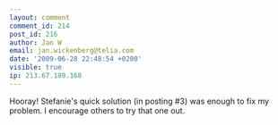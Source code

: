 ```yaml
---
layout: comment
comment_id: 214
post_id: 216
author: Jan W
email: jan.wickenberg@telia.com
date: '2009-06-28 22:48:54 +0200'
visible: true
ip: 213.67.189.168
---
```

Hooray! Stefanie's quick solution (in posting #3) was enough to fix my problem. I encourage others to try that one out.
